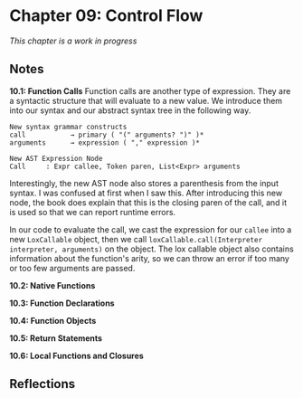# Chapter 09: Control Flow
_This chapter is a work in progress_

## Notes
**10.1: Function Calls**
Function calls are another type of expression. They are a syntactic structure that will evaluate to a new value.
We introduce them into our syntax and our abstract syntax tree in the following way.

```
New syntax grammar constructs
call           → primary ( "(" arguments? ")" )*
arguments      → expression ( "," expression )*

New AST Expression Node
Call     : Expr callee, Token paren, List<Expr> arguments
```

Interestingly, the new AST node also stores a parenthesis from the input syntax. I was confused at first when I saw this. After introducing this new node, the book does explain that this is the closing paren of the call, and
it is used so that we can report runtime errors.

In our code to evaluate the call, we cast the expression for our `callee` into a new `LoxCallable` object, then we call
`loxCallable.call(Interpreter interpreter, arguments)` on the object. The lox callable object also contains information about the function's arity, so we can throw an error if too many or too few arguments are passed.


**10.2: Native Functions**



**10.3: Function Declarations**


**10.4: Function Objects**


**10.5: Return Statements**


**10.6: Local Functions and Closures**


## Reflections